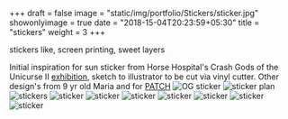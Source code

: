 +++
draft = false
image = "static/img/portfolio/Stickers/sticker.jpg"
showonlyimage = true
date = "2018-15-04T20:23:59+05:30"
title = "stickers"
weight = 3
+++

stickers like, screen printing, sweet layers
<!--more-->

Initial inspiration for sun sticker from Horse Hospital's Crash Gods of the Unicurse II [exhibition](https://www.thehorsehospital.com/events/2018/1/20/crash-gods-of-the-unicurse-ii-mmzbc), sketch to illustrator to be cut via vinyl cutter. Other design's from 9 yr old Maria and for [PATCH](/portfolio/patch/)
![OG sticker][1]
![sticker plan][2]
![stickers][3]
![sticker][10]
![sticker][4]
![sticker][5]
![sticker][6]
![sticker][7]
![sticker][8]
![sticker][9]



[1]: /static/img/portfolio/Stickers/sticker.jpg
[2]: /static/img/portfolio/Stickers/stickers(1).jpg
[3]: /static/img/portfolio/Stickers/stickers(2).jpg
[4]: /static/img/portfolio/Stickers/stickers(3).jpg
[5]: /static/img/portfolio/Stickers/stickers(4).jpg
[6]: /static/img/portfolio/Stickers/stickers(5).jpg
[7]: /static/img/portfolio/Stickers/stickers(6).jpg
[8]: /static/img/portfolio/Stickers/dadSnoop.jpg
[9]: /static/img/portfolio/Stickers/dad1.jpg
[10]: /static/img/portfolio/Stickers/crashSticker.jpg

